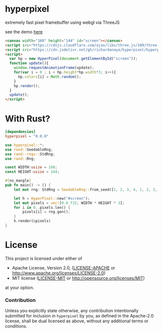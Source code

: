 # hyperpixel

extremely fast pixel framebuffer using webgl via ThreeJS

see the demo [here](https://richardanaya.github.com/hyperpixel)

```html
<canvas width="160" height="144" id="screen"></canvas>
<script src="https://cdnjs.cloudflare.com/ajax/libs/three.js/109/three.min.js"></script>
<script src="https://cdn.jsdelivr.net/gh/richardanaya/hyperpixel/hyperpixel.js"></script>
<script>
  var hp = new HyperPixel(document.getElementById("screen"));
  function update(){
    window.requestAnimationFrame(update);
    for(var i = 0 ; i < hp.height*hp.width*3; i++){
      hp.colors[i] = Math.random();
    }
    hp.render();
  }
  update();
</script>
```

# With Rust?
```toml
[dependencies]
hyperpixel = "0.0.0"
```
```rust
use hyperpixel::*;
use rand::SeedableRng;
use rand::rngs::StdRng;
use rand::Rng;

const WIDTH:usize = 160;
const HEIGHT:usize = 144;

#[no_mangle]
pub fn main() -> () {
    let mut rng: StdRng = SeedableRng::from_seed([1, 2, 3, 4, 1, 2, 3, 4,1, 2, 3, 4, 1, 2, 3, 4,1, 2, 3, 4, 1, 2, 3, 4,1, 2, 3, 4, 1, 2, 3, 4]);

    let h = HyperPixel::new("#screen");
    let mut pixels = vec![0.0_f32; WIDTH * HEIGHT * 3];
    for i in 0..pixels.len() {
        pixels[i] = rng.gen();
    }
    h.render(&pixels)
}
```

# License

This project is licensed under either of

 * Apache License, Version 2.0, ([LICENSE-APACHE](LICENSE-APACHE) or
   http://www.apache.org/licenses/LICENSE-2.0)
 * MIT license ([LICENSE-MIT](LICENSE-MIT) or
   http://opensource.org/licenses/MIT)

at your option.

### Contribution

Unless you explicitly state otherwise, any contribution intentionally submitted
for inclusion in `hyperpixel` by you, as defined in the Apache-2.0 license, shall be
dual licensed as above, without any additional terms or conditions.
